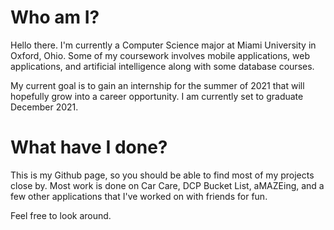 # Who am I?

Hello there. I'm currently a Computer Science major at Miami University in Oxford, Ohio. Some of my coursework involves mobile applications, web applications, and artificial intelligence along with some database courses.

My current goal is to gain an internship for the summer of 2021 that will hopefully grow into a career opportunity. I am currently set to graduate December 2021.

# What have I done?

This is my Github page, so you should be able to find most of my projects close by. Most work is done on Car Care, DCP Bucket List, aMAZEing, and a few other applications that I've worked on with friends for fun.

Feel free to look around.
